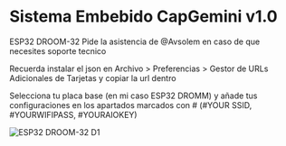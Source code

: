 # Sistema Embebido CapGemini v1.0
ESP32 DROOM-32
Pide la asistencia de @Avsolem en caso de que necesites soporte tecnico

Recuerda instalar el json en Archivo > Preferencias > Gestor de URLs Adicionales de Tarjetas y copiar la url dentro

Selecciona tu placa base (en mi caso ESP32 DROMM) y añade tus configuraciones en los apartados marcados con # (#YOUR SSID, #YOURWIFIPASS, #YOURAIOKEY)

![ESP32 DROOM-32 D1 ](https://m.media-amazon.com/images/W/IMAGERENDERING_521856-T1/images/I/61JiwY9v5FL._AC_UF894,1000_QL80_.jpg)
